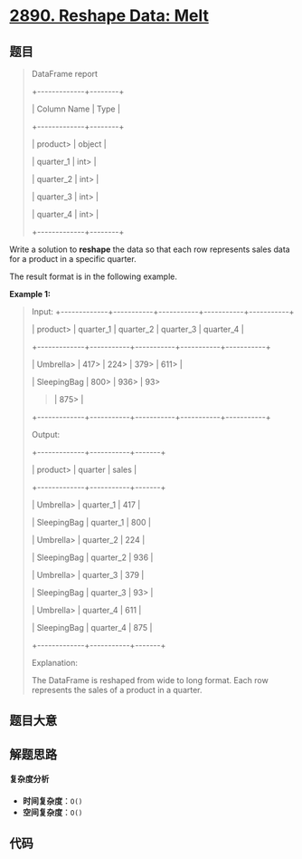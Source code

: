 # [2890. Reshape Data: Melt](https://leetcode.com/problems/reshape-data-melt/)

## 题目

> DataFrame report
>
> +-------------+--------+
>
> | Column Name | Type |
>
> +-------------+--------+
>
> | product>
> | object |
>
> | quarter_1 | int>
> |
>
> | quarter_2 | int>
> |
>
> | quarter_3 | int>
> |
>
> | quarter_4 | int>
> |
>
> +-------------+--------+

Write a solution to **reshape** the data so that each row represents sales
data for a product in a specific quarter.

The result format is in the following example.

**Example 1:**

> Input: +-------------+-----------+-----------+-----------+-----------+
>
> | product>
> | quarter_1 | quarter_2 | quarter_3 | quarter_4 |
>
> +-------------+-----------+-----------+-----------+-----------+
>
> | Umbrella>
> | 417>
> | 224>
> | 379>
> | 611>
> |
>
> | SleepingBag | 800>
> | 936>
> | 93>
>
> > | 875>
> > |
>
> +-------------+-----------+-----------+-----------+-----------+
>
> Output:
>
> +-------------+-----------+-------+
>
> | product>
> | quarter | sales |
>
> +-------------+-----------+-------+
>
> | Umbrella>
> | quarter_1 | 417 |
>
> | SleepingBag | quarter_1 | 800 |
>
> | Umbrella>
> | quarter_2 | 224 |
>
> | SleepingBag | quarter_2 | 936 |
>
> | Umbrella>
> | quarter_3 | 379 |
>
> | SleepingBag | quarter_3 | 93>
> |
>
> | Umbrella>
> | quarter_4 | 611 |
>
> | SleepingBag | quarter_4 | 875 |
>
> +-------------+-----------+-------+
>
> Explanation:
>
> The DataFrame is reshaped from wide to long format. Each row represents the sales of a product in a quarter.

## 题目大意

## 解题思路

#### 复杂度分析

- **时间复杂度**：`O()`
- **空间复杂度**：`O()`

## 代码

```javascript

```

